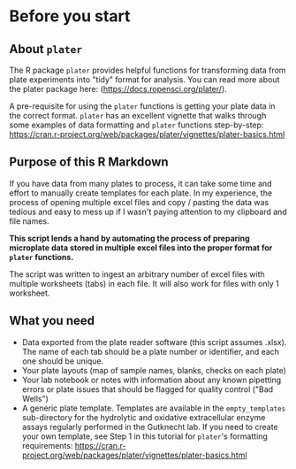 # Before you start 

## About `plater`

The R package `plater` provides helpful functions for transforming data from plate experiments into "tidy" format for analysis.  You can read more about the plater package here: (https://docs.ropensci.org/plater/).   

A pre-requisite for using the `plater` functions is getting your plate data in the correct format.  `plater` has an excellent vignette that walks through some examples of data formatting and `plater` functions step-by-step: https://cran.r-project.org/web/packages/plater/vignettes/plater-basics.html 

## Purpose of this R Markdown 

If you have data from many plates to process, it can take some time and effort to manually create templates for each plate.  In my experience, the process of opening multiple excel files and copy / pasting the data was tedious and easy to mess up if I wasn't paying attention to my clipboard and file names. 

**This script lends a hand by automating the process of preparing microplate data stored in multiple excel files into the proper format for `plater` functions.**

The script was written to ingest an arbitrary number of excel files with multiple worksheets (tabs) in each file.  It will also work for files with only 1 worksheet.  

## What you need 

- Data exported from the plate reader software (this script assumes .xlsx). The name of each tab should be a plate number or identifier, and each one should be unique.  
- Your plate layouts (map of sample names, blanks, checks on each plate)
- Your lab notebook or notes with information about any known pipetting errors or plate issues that should be flagged for quality control ("Bad Wells")
- A generic plate template.  Templates are available in the `empty_templates` sub-directory for the hydrolytic and oxidative extracellular enzyme assays regularly performed in the Gutknecht lab.  If you need to create your own template, see Step 1 in this tutorial for `plater`'s formatting requirements:  https://cran.r-project.org/web/packages/plater/vignettes/plater-basics.html